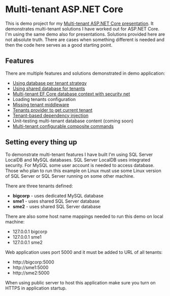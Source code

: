 # Multi-tenant ASP.NET Core

This is demo project for my [Multi-tenant ASP.NET Core presentation](https://gunnarpeipman.com/presentations/aspnet-core-multitenant/). It demonstrates multi-tenant solutions I have worked out for ASP.NET Core. I'm using the same demo also for presentations. Solutions provided here are not absolute truth. There are cases when something different is needed and then the code here serves as a good starting point.

## Features

There are multiple features and solutions demonstrated in demo application:

* [Using database per tenant strategy](https://gunnarpeipman.com/aspnet-core-tenant-providers/)
* [Using shared database for tenants](https://gunnarpeipman.com/ef-core-global-query-filters/)
* [Multi-tenant EF Core database context with security net](https://gunnarpeipman.com/aspnet-core-defensive-database-context/)
* Loading tenants configuration
* [Missing tenant middleware](https://gunnarpeipman.com/aspnet-core-missing-tenant-middleware/)
* [Tenants provider to get current tenant](https://gunnarpeipman.com/aspnet-core-tenant-providers/)
* [Tenant-based dependency injection](https://gunnarpeipman.com/aspnet-core-tenant-based-dependency-injection/)
* Unit-testing multi-tenant database content (coming soon)
* [Multi-tenant configurable composite commands](https://gunnarpeipman.com/aspnet-core-configurable-composite-command/)

## Setting every thing up

To demonstrate multi-tenant features I have built I'm using SQL Server LocalDB and MySQL databases. SQL Server LocalDB uses integrated security. For MySQL some user account is needed to access database. Those who plan to run this example on Linux must use some Linux version of SQL Server or SQL Server running on some other machine.

There are three tenants defined:

* **bigcorp** - uses dedicated MySQL database
* **sme1** - uses shared SQL Server database
* **sme2** - uses shared SQL Server database

There are also some host name mappings needed to run this demo on local machine:
* 127.0.0.1    bigcorp
* 127.0.0.1    sme1
* 127.0.0.1    sme2

Web application uses port 5000 and it must be added to URL of all tenants:

* http://bigcorp:5000
* http://sme1:5000
* http://sme2:5000

When using public server to host this application make sure you turn on HTTPS in application startup.
